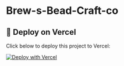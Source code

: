 # Brew-s-Bead-Craft-co

## 🚀 Deploy on Vercel

Click below to deploy this project to Vercel:

[![Deploy with Vercel](https://vercel.com/button)](https://vercel.com/import/project?template=https://github.com/GGBREW/Brew-s-Bead-Craft-co)
